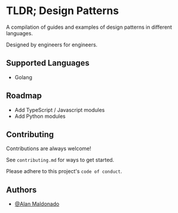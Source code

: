 
# TLDR; Design Patterns

A compilation of guides and examples of design patterns in different languages.

Designed by engineers for engineers.

## Supported Languages

- Golang


## Roadmap

- Add TypeScript / Javascript modules
- Add Python modules


## Contributing

Contributions are always welcome!

See `contributing.md` for ways to get started.

Please adhere to this project's `code of conduct`.


## Authors

- [@Alan Maldonado](https://www.github.com/n3m)

